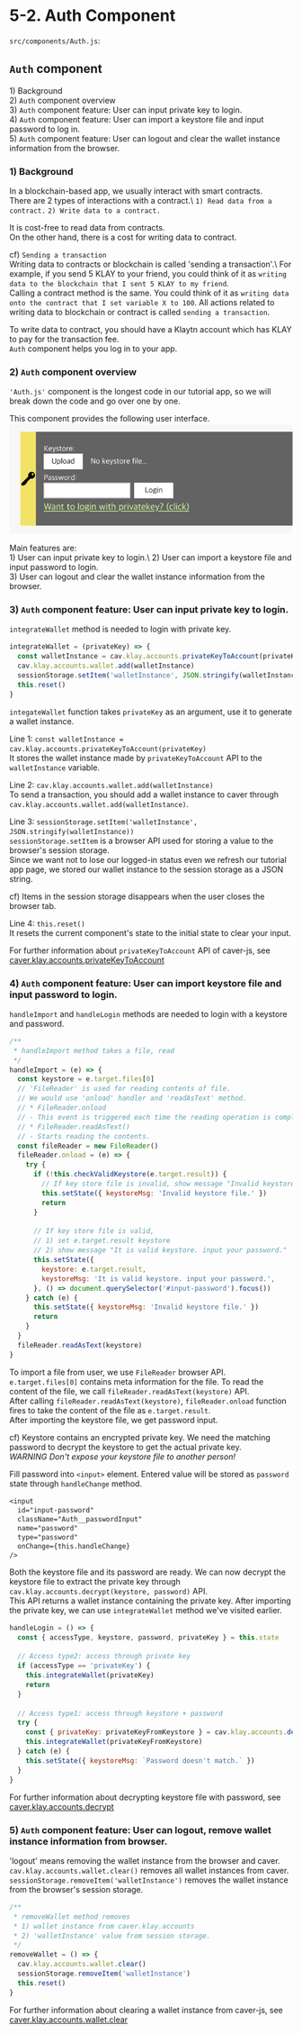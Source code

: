 # 5-2. Auth Component

`src/components/Auth.js`:

## `Auth` component <a href="#auth-component" id="auth-component"></a>

1\) Background\
2\) `Auth` component overview\
3\) `Auth` component feature: User can input private key to login.\
4\) `Auth` component feature: User can import a keystore file and input password to log in.\
5\) `Auth` component feature: User can logout and clear the wallet instance information from the browser.

### 1) Background <a href="#1-background" id="1-background"></a>

In a blockchain-based app, we usually interact with smart contracts.\
There are 2 types of interactions with a contract.\ `1) Read data from a contract.` `2) Write data to a contract.`

It is cost-free to read data from contracts.\
On the other hand, there is a cost for writing data to contract.

cf) `Sending a transaction`\
Writing data to contracts or blockchain is called 'sending a transaction'.\ For example, if you send 5 KLAY to your friend, you could think of it as `writing data to the blockchain that I sent 5 KLAY to my friend`.\
Calling a contract method is the same. You could think of it as `writing data onto the contract that I set variable X to 100`. All actions related to writing data to blockchain or contract is called `sending a transaction`.

To write data to contract, you should have a Klaytn account which has KLAY to pay for the transaction fee.\
`Auth` component helps you log in to your app.

### 2) `Auth` component overview <a href="#2-auth-component-overview" id="2-auth-component-overview"></a>

`'Auth.js'` component is the longest code in our tutorial app, so we will break down the code and go over one by one.

This component provides the following user interface. ![auth-component](../../../../bapp/tutorials/count-bapp/images/tutorial-auth-component.png)

Main features are:\
1\) User can input private key to login.\ 2\) User can import a keystore file and input password to login.\
3\) User can logout and clear the wallet instance information from the browser.

### 3) `Auth` component feature: User can input private key to login. <a href="#3-auth-component-feature-user-can-input-private-key-to-login" id="3-auth-component-feature-user-can-input-private-key-to-login"></a>

`integrateWallet` method is needed to login with private key.

```javascript
integrateWallet = (privateKey) => {
  const walletInstance = cav.klay.accounts.privateKeyToAccount(privateKey)
  cav.klay.accounts.wallet.add(walletInstance)
  sessionStorage.setItem('walletInstance', JSON.stringify(walletInstance))
  this.reset()
}
```

`integateWallet` function takes `privateKey` as an argument, use it to generate a wallet instance.

Line 1: `const walletInstance = cav.klay.accounts.privateKeyToAccount(privateKey)`\
It stores the wallet instance made by `privateKeyToAccount` API to the `walletInstance` variable.

Line 2: `cav.klay.accounts.wallet.add(walletInstance)`\
To send a transaction, you should add a wallet instance to caver through `cav.klay.accounts.wallet.add(walletInstance)`.

Line 3: `sessionStorage.setItem('walletInstance', JSON.stringify(walletInstance))`\
`sessionStorage.setItem` is a browser API used for storing a value to the browser's session storage.\
Since we want not to lose our logged-in status even we refresh our tutorial app page, we stored our wallet instance to the session storage as a JSON string.

cf) Items in the session storage disappears when the user closes the browser tab.

Line 4: `this.reset()`\
It resets the current component's state to the initial state to clear your input.

For further information about `privateKeyToAccount` API of caver-js, see [caver.klay.accounts.privateKeyToAccount](../../../sdk/caver-js/v1.4.1/api-references/caver.klay.accounts.md#privatekeytoaccount)

### 4) `Auth` component feature: User can import keystore file and input password to login. <a href="#4-auth-component-feature-user-can-import-keystore-file-and-input-password-to-log" id="4-auth-component-feature-user-can-import-keystore-file-and-input-password-to-log"></a>

`handleImport` and `handleLogin` methods are needed to login with a keystore and password.

```javascript
/**
 * handleImport method takes a file, read
 */
handleImport = (e) => {
  const keystore = e.target.files[0]
  // 'FileReader' is used for reading contents of file.
  // We would use 'onload' handler and 'readAsText' method.
  // * FileReader.onload
  // - This event is triggered each time the reading operation is completed.
  // * FileReader.readAsText()
  // - Starts reading the contents.
  const fileReader = new FileReader()
  fileReader.onload = (e) => {
    try {
      if (!this.checkValidKeystore(e.target.result)) {
        // If key store file is invalid, show message "Invalid keystore file."
        this.setState({ keystoreMsg: 'Invalid keystore file.' })
        return
      }

      // If key store file is valid,
      // 1) set e.target.result keystore
      // 2) show message "It is valid keystore. input your password."
      this.setState({
        keystore: e.target.result,
        keystoreMsg: 'It is valid keystore. input your password.',
      }, () => document.querySelector('#input-password').focus())
    } catch (e) {
      this.setState({ keystoreMsg: 'Invalid keystore file.' })
      return
    }
  }
  fileReader.readAsText(keystore)
}
```

To import a file from user, we use `FileReader` browser API.\
`e.target.files[0]` contains meta information for the file. To read the content of the file, we call `fileReader.readAsText(keystore)` API.\
After calling `fileReader.readAsText(keystore)`, `fileReader.onload` function fires to take the content of the file as `e.target.result`.\
After importing the keystore file, we get password input.

cf) Keystore contains an encrypted private key. We need the matching password to decrypt the keystore to get the actual private key.\
_WARNING Don't expose your keystore file to another person!_

Fill password into `<input>` element. Entered value will be stored as `password` state through `handleChange` method.

```markup
<input
  id="input-password"
  className="Auth__passwordInput"
  name="password"
  type="password"
  onChange={this.handleChange}
/>
```

Both the keystore file and its password are ready. We can now decrypt the keystore file to extract the private key through `cav.klay.accounts.decrypt(keystore, password)` API.\
This API returns a wallet instance containing the private key. After importing the private key, we can use `integrateWallet` method we've visited earlier.

```javascript
handleLogin = () => {
  const { accessType, keystore, password, privateKey } = this.state

  // Access type2: access through private key
  if (accessType == 'privateKey') {
    this.integrateWallet(privateKey)
    return
  }

  // Access type1: access through keystore + password
  try {
    const { privateKey: privateKeyFromKeystore } = cav.klay.accounts.decrypt(keystore, password)
    this.integrateWallet(privateKeyFromKeystore)
  } catch (e) {
    this.setState({ keystoreMsg: `Password doesn't match.` })
  }
}
```

For further information about decrypting keystore file with password, see [caver.klay.accounts.decrypt](../../../sdk/caver-js/v1.4.1/api-references/caver.klay.accounts.md#decrypt)

### 5) `Auth` component feature: User can logout, remove wallet instance information from browser. <a href="#5-auth-component-feature-user-can-logout-remove-wallet-instance-information-from" id="5-auth-component-feature-user-can-logout-remove-wallet-instance-information-from"></a>

'logout' means removing the wallet instance from the browser and caver.\
`cav.klay.accounts.wallet.clear()` removes all wallet instances from caver.\
`sessionStorage.removeItem('walletInstance')` removes the wallet instance from the browser's session storage.

```javascript
/**
 * removeWallet method removes
 * 1) wallet instance from caver.klay.accounts
 * 2) 'walletInstance' value from session storage.
 */
removeWallet = () => {
  cav.klay.accounts.wallet.clear()
  sessionStorage.removeItem('walletInstance')
  this.reset()
}
```

For further information about clearing a wallet instance from caver-js, see [caver.klay.accounts.wallet.clear](../../../sdk/caver-js/v1.4.1/api-references/caver.klay.accounts.md#wallet-clear)

